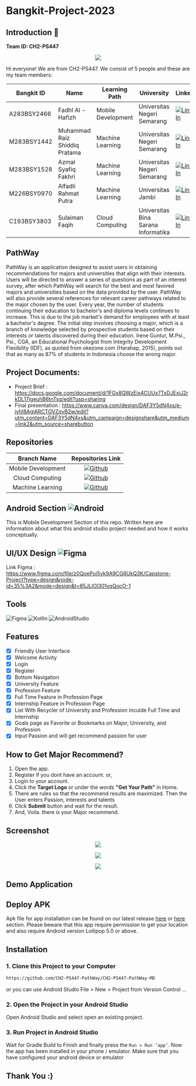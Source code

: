 # Bangkit-Project-2023
## Introduction 👋
**Team ID: CH2-PS447**
<p align="center">
  <img src="https://github.com/ffadhl/PathWay/blob/master/assetReadMe/member.jpg">
</p>
Hi everyone! We are from CH2-PS447. We consist of 5 people and these are my team members:

Bangkit ID|Name|Learning Path|University|LinkedIn
|--|--|--|--|--
|A283BSY2466|Fadhl Al - Hafizh |Mobile Development|Universitas Negeri Semarang|[![LinkedIn](https://img.shields.io/badge/linkedin-%230077B5.svg?style=for-the-badge&logo=linkedin&logoColor=white)](https://www.linkedin.com/in/fadhlhafizh/)|
|M283BSY1442|Muhammad Raiz Shiddiq Pratama|Machine Learning|Universitas Negeri Semarang|[![LinkedIn](https://img.shields.io/badge/linkedin-%230077B5.svg?style=for-the-badge&logo=linkedin&logoColor=white)](https://www.linkedin.com/in/muhammad-raiz-shiddiq-pratama-330037200/)|
|M283BSY1528|Azmal Syafiq Fakhri|Machine Learning|Universitas Negeri Semarang|[![LinkedIn](https://img.shields.io/badge/linkedin-%230077B5.svg?style=for-the-badge&logo=linkedin&logoColor=white)](https://www.linkedin.com/in/azmal-syafiq-fakhri/)|
|M226BSY0970|Alfadli Rahmat Putra|Machine Learning|Universitas Jambi|[![LinkedIn](https://img.shields.io/badge/linkedin-%230077B5.svg?style=for-the-badge&logo=linkedin&logoColor=white)](https://www.linkedin.com/in/alfadlirputra/)|
|C193BSY3803|Sulaiman Faqih|Cloud Computing| Universitas Bina Sarana Informatika|[![LinkedIn](https://img.shields.io/badge/linkedin-%230077B5.svg?style=for-the-badge&logo=linkedin&logoColor=white)](https://www.linkedin.com/in/sulaimanfaqih/)|

## PathWay
PathWay is an application designed to assist users in obtaining recommendations for majors and universities that align with their interests. Users will be directed to answer a series of questions as part of an interest survey, after which PathWay will search for the best and most favored majors and universities based on the data provided by the user. PathWay will also provide several references for relevant career pathways related to the major chosen by the user.
Every year, the number of students continuing their education to bachelor's and diploma levels continues to increase. This is due to the job market's demand for employees with at least a bachelor's degree. The initial step involves choosing a major, which is a branch of knowledge selected by prospective students based on their interests or talents discovered during their education. Irene Guntur, M.Psi., Psi., CGA, an Educational Psychologist from Integrity Development Flexibility (IDF), as quoted from okezone.com (Harahap, 2015), points out that as many as 87% of students in Indonesia choose the wrong major.

## Project Documents:
- Project Brief : https://docs.google.com/document/d/1FGx8QWzEix4CUUx7TxDJExiJ2rkDL17igeuhB6tnTsg/edit?usp=sharing
- Final presentation : https://www.canva.com/design/DAF3Y5dN4xs/e-jyhI8AglARCTGVZqvB2w/edit?utm_content=DAF3Y5dN4xs&utm_campaign=designshare&utm_medium=link2&utm_source=sharebutton

## Repositories

|    Branch Name     |                                      Repositories Link                                         |
| :----------------: | :--------------------------------------------------------------------------------------: |
| Mobile Development | [![Github](https://img.shields.io/badge/github-%23181717.svg?&style=for-the-badge&logo=github&logoColor=white)](https://github.com/ffadhl/PathWay/) |
|  Cloud Computing   | [![Github](https://img.shields.io/badge/github-%23181717.svg?&style=for-the-badge&logo=github&logoColor=white)](https://github.com/slmnfqh/CH2-PS447-PathWay)      |
|  Machine Learning  | [![Github](https://img.shields.io/badge/github-%23181717.svg?&style=for-the-badge&logo=github&logoColor=white)](https://github.com/slmnfqh/CH2-PS447-PathWay-ML)       |

## Android Section ![Android](https://img.shields.io/badge/android-%233DDC84.svg?&style=for-the-badge&logo=android&logoColor=white)
This is Mobile Development Section of this repo. Written here are information about what this android studio project needed and how it works conceptually.

## UI/UX Design ![Figma](https://img.shields.io/badge/figma-%23F24E1E.svg?&style=for-the-badge&logo=figma&logoColor=white)
Link Figma : https://www.figma.com/file/z0QoePuj5yk9A9CG6UkQ3K/Capstone-Project?type=design&node-id=35%3A2&mode=design&t=85JLlOl301vgQocO-1

## Tools
![Figma](https://img.shields.io/badge/figma-%23F24E1E.svg?&style=for-the-badge&logo=figma&logoColor=white) 
![Kotlin](https://img.shields.io/badge/kotlin-%230095D5.svg?&style=for-the-badge&logo=kotlin&logoColor=white)
![AndroidStudio](https://img.shields.io/badge/android%20studio-%233DDC84.svg?&style=for-the-badge&logo=android%20studio&logoColor=white)

## Features
- [x] Friendly User Interface
- [x] Welcome Activity
- [x] Login
- [x] Register
- [x] Bottom Navigation
- [x] University Feature
- [x] Profession Feature
- [x] Full Time Feature in Profession Page
- [x] Internship Feature in Profession Page
- [x] List With Recycler of University and Profession inculde Full Time and Internship
- [x] Goals page as Favorite or Bookmarks on Major, University, and Profession
- [x] Input Passion and will get recommend passion for user

## How to Get Major Recommend?
1. Open the app.
2. Register if you dont have an account. or,
3. Login to your account.
4. Click the **Target Logo** or under the words **"Get Your Path"** in Home.
5. There are rules so that the recommend results are maximized. Then the User enters Passion, interests and talents
6. Click **Submit** button and wait for the result.
7. And, Voila. there is your Major recommend.

## Screenshot
<p align="center">
  <img src="https://github.com/ffadhl/PathWay/blob/master/assetReadMe/1.jpg">
</p>
<p align="center">
  <img src="https://github.com/ffadhl/PathWay/blob/master/assetReadMe/2.jpg">
</p>
<p align="center">
  <img src="https://github.com/ffadhl/PathWay/blob/master/assetReadMe/3.jpg">
</p>

## Demo Application

## Deploy APK
Apk file for app installation can be found on our latest release [here]() or [here]() section. Please beware that this app require permission to get your location and also require Android version Lollipop 5.0 or above.

## Installation
### 1. Clone this Project to your Computer
```bash
https://github.com/CH2-PS447-PathWay/CH2-PS447-PathWay-MD
```
or you can use Android Studio 
File > New > Project from Version Control ...

### 2. Open the Project in your Android Studio
Open Android Studio and select open an existing project.

### 3. Run Project in Android Studio
Wait for Gradle Build to Finish and finally press the `Run > Run ‘app’`. Now the app has been installed in your phone / emulator. Make sure that you have configured your android device or emulator 

## Thank You :)

